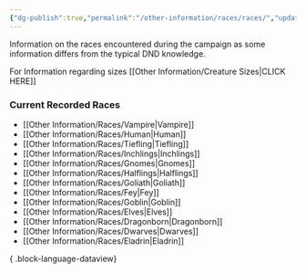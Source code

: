 ```yaml
---
{"dg-publish":true,"permalink":"/other-information/races/races/","updated":"2025-08-03T14:52:32.272+01:00"}
---
```


Information on the races encountered during the campaign as some information differs from the typical DND knowledge.

For Information regarding sizes [[Other Information/Creature Sizes\|CLICK HERE]]

### Current Recorded Races
- [[Other Information/Races/Vampire\|Vampire]]
- [[Other Information/Races/Human\|Human]]
- [[Other Information/Races/Tiefling\|Tiefling]]
- [[Other Information/Races/Inchlings\|Inchlings]]
- [[Other Information/Races/Gnomes\|Gnomes]]
- [[Other Information/Races/Halflings\|Halflings]]
- [[Other Information/Races/Goliath\|Goliath]]
- [[Other Information/Races/Fey\|Fey]]
- [[Other Information/Races/Goblin\|Goblin]]
- [[Other Information/Races/Elves\|Elves]]
- [[Other Information/Races/Dragonborn\|Dragonborn]]
- [[Other Information/Races/Dwarves\|Dwarves]]
- [[Other Information/Races/Eladrin\|Eladrin]]

{ .block-language-dataview}
